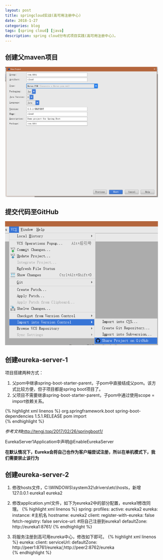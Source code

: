 ```yaml
---
layout: post
title: springcloud实战(高可用注册中心)
date: 2018-1-27
categories: blog
tags: [spring cloud] [java]
description: spring cloud分布式项目实践(高可用注册中心)。
---
```


## 创建父maven项目  
<img src="/img/cloud1-1.png" />

## 提交代码至GitHub
<img src="/img/cloud1-2.png" />

## 创建eureka-server-1
项目搭建两种方式：
1. 父pom中继承spring-boot-starter-parent，子pom中直接结成父pom。该方式比较方便，但子项目都是spring boot项目了。
2. 父项目不需要继承spring-boot-starter-parent，子pom中通过使用scope = import依赖关系。  

{% highlight xml linenos %}
    <dependencyManagement>
         <dependencies>
                <dependency>
                    <!-- Import dependency management from Spring Boot -->
                    <groupId>org.springframework.boot</groupId>
                    <artifactId>spring-boot-dependencies</artifactId>
                    <version>1.5.1.RELEASE</version>
                    <type>pom</type>
                    <scope>import</scope>
                </dependency>   
        </dependencies>
    </dependencyManagement>
{% endhighlight %}

*参考文档*<http://tengj.top/2017/02/26/springboot1/>

EurekaServer1Application中声明@EnableEurekaServer

**在默认情况下，Eureka会将自己也作为客户端尝试注册，所以在单机模式下，我们需要禁止该行为**

## 创建eureka-server-2
1. 修改hosts文件，C:\WINDOWS\system32\drivers\etc\hosts，新增  
127.0.0.1 eureka1 eureka2  
2. 修改application.yml文件，如下为eureka2中的部分配置，eureka1修改同理。
{% highlight xml linenos %}
    spring:
        profiles:
            active: eureka2
    eureka:
        instance:
            #主机名
            hostname: eureka2
        client:
            register-with-eureka: false
            fetch-registry: false
            service-url:
                #将自己注册到eureka1
                defaultZone: http://eureka1:8761/
{% endhighlight %}

3. 将服务注册到高可用eureka中心，修改如下即可。
{% highlight xml linenos %}
eureka:
  client:
    serviceUrl:
      defaultZone: http://peer1:8761/eureka/,http://peer2:8762/eureka  
{% endhighlight %}

